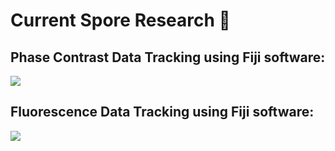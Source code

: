 # Current Spore Research :microbe:

  <!---
  aenavah/aenavah is a ✨ special ✨ repository because its `README.md` (this file) appears on your GitHub profile.
  You can click the Preview link to take a look at your changes.
  --->

## Phase Contrast Data Tracking using Fiji software:

![](https://github.com/aenavah/aenavah/blob/main/PhCTrackMate_small.gif)

## Fluorescence Data Tracking using Fiji software:

![](https://github.com/aenavah/aenavah/blob/main/TrackMate_small.gif)
